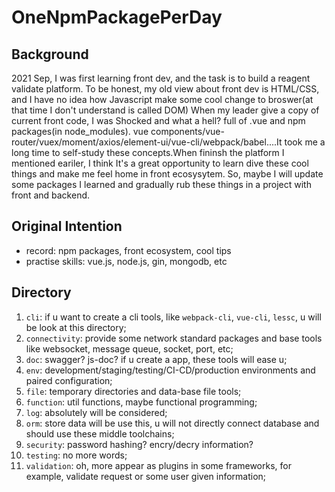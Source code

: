 # OneNpmPackagePerDay

## Background
2021 Sep, I was first learning front dev, and the task is to build a reagent validate platform.
To be honest, my old view about front dev is HTML/CSS, and I have no idea how Javascript make some cool change to broswer(at that time I don't understand is called DOM)
When my leader give a copy of current front code, I was Shocked and what a hell? full of .vue and npm packages(in node_modules).
vue components/vue-router/vuex/moment/axios/element-ui/vue-cli/webpack/babel....It took me a long time to self-study these concepts.When fininsh the platform I mentioned eariler, I think It's a great opportunity to learn dive these cool things and make me feel home in front ecosysytem.
So, maybe I will update some packages I learned and gradually rub these things in a project with front and backend.

## Original Intention
- record: npm packages, front ecosystem, cool tips
- practise skills: vue.js, node.js, gin, mongodb, etc 

## Directory
1. `cli`: if u want to create a cli tools, like `webpack-cli`, `vue-cli`, `lessc`, u will be look at this directory;
2. `connectivity`: provide some network standard packages and base tools like websocket, message queue, socket, port, etc;
3. `doc`: swagger? js-doc? if u create a app, these tools will ease u;
4. `env`: development/staging/testing/CI-CD/production environments and paired configuration;
5. `file`: temporary directories and data-base file tools;
6. `function`: util functions, maybe functional programming;
7. `log`: absolutely will be considered;
8. `orm`: store data will be use this, u will not directly connect database and should use these middle toolchains;
9. `security`: password hashing? encry/decry information?
10. `testing`: no more words;
11. `validation`: oh, more appear as plugins in some frameworks, for example, validate request or some user given information;
